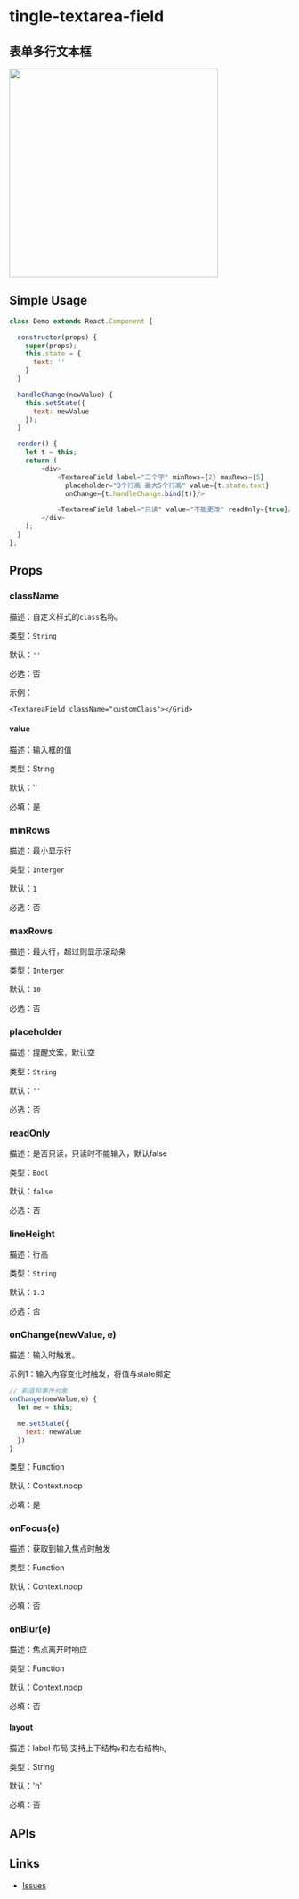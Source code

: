 # tingle-textarea-field

## 表单多行文本框

<img src="https://img.alicdn.com/tps/TB16O_3JpXXXXbeXpXXXXXXXXXX-750-1254.png" alt="" width="375"/>

## Simple Usage

```javascript
class Demo extends React.Component {

  constructor(props) {
    super(props);
    this.state = {
      text: ''
    }
  }

  handleChange(newValue) {
    this.setState({
      text: newValue
    });
  }

  render() {
    let t = this;
    return (
    	<div>
	    	<TextareaField label="三个字" minRows={2} maxRows={5}
	    	  placeholder="3个行高 最大5个行高" value={t.state.text}
	    	  onChange={t.handleChange.bind(t)}/>

	    	<TextareaField label="只读" value="不能更改" readOnly={true}/>
    	</div>
    );
  }
};

```

## Props

### className

描述：自定义样式的`class`名称。  

类型：`String`  

默认：`''`  

必选：否

示例：

```
<TextareaField className="customClass"></Grid>
```

#### value

描述：输入框的值

类型：String

默认：''

必填：是

### minRows

描述：最小显示行

类型：`Interger`  

默认：`1`  

必选：否


### maxRows

描述：最大行，超过则显示滚动条

类型：`Interger`  

默认：`10`  

必选：否

### placeholder

描述：提醒文案，默认空

类型：`String`  

默认：`''`  

必选：否

### readOnly

描述：是否只读，只读时不能输入，默认false

类型：`Bool`  

默认：`false`  

必选：否

### lineHeight

描述：行高

类型：`String`  

默认：`1.3`  

必选：否

### onChange(newValue, e)

描述：输入时触发。

示例1：输入内容变化时触发，将值与state绑定

```javascript
// 新值和事件对象
onChange(newValue,e) {
  let me = this;

  me.setState({
    text: newValue
  })
}

```

类型：Function

默认：Context.noop

必填：是

### onFocus(e)

描述：获取到输入焦点时触发

类型：Function

默认：Context.noop

必填：否

### onBlur(e)

描述：焦点离开时响应

类型：Function

默认：Context.noop

必填：否

#### layout

描述：label 布局,支持上下结构`v`和左右结构`h`,

类型：String

默认：'h'

必填：否

## APIs

## Links

- [Issues](https://github.com/salt-ui/saltui/issues/new)

